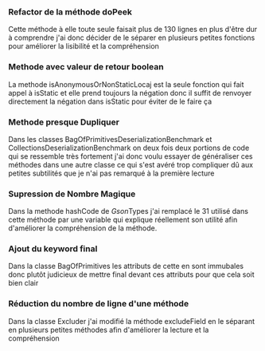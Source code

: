 ### Refactor de la méthode doPeek
Cette méthode à elle toute seule faisait plus de 130 lignes en plus d'être dur à comprendre j'ai donc décider de le séparer en plusieurs petites fonctions pour améliorer la lisibilité et la compréhension
###  Methode avec valeur de retour boolean
La methode isAnonymousOrNonStaticLocaj est la seule fonction qui fait appel à isStatic et elle prend toujours la négation donc il suffit de renvoyer directement la négation dans isStatic pour éviter de le faire ça
### Methode presque Dupliquer
Dans les classes BagOfPrimitivesDeserializationBenchmark et CollectionsDeserializationBenchmark on deux fois deux portions de code qui se ressemble très fortement j'ai donc voulu essayer de généraliser ces méthodes dans une autre classe ce qui s'est avéré trop compliquer dû aux petites subtilités que je n'ai pas remarqué à la première lecture
### Supression de Nombre Magique
Dans la methode hashCode de $Gson$Types j'ai remplacé le 31 utilisé dans cette méthode par une variable qui explique réellement son utilité afin d'améliorer la compréhension de la méthode.
### Ajout du keyword final
Dans la classe BagOfPrimitives les attributs de cette en sont immubales donc plutôt judicieux de mettre final devant ces attributs pour que cela soit bien clair
### Réduction du nombre de ligne d'une méthode
Dans la classe Excluder j'ai modifié la méthode excludeField en le séparant en plusieurs petites méthodes afin d'améliorer la lecture et la compréhension
